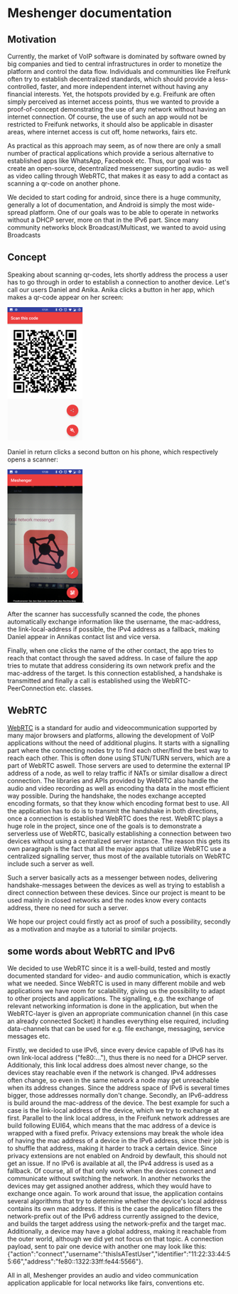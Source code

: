 Meshenger documentation
=============
## Motivation
Currently, the market of VoIP software is dominated by software owned by big companies and tied to central infrastructures in order to monetize the platform and control the data flow.
Individuals and communities like Freifunk often try to establish decentralized 
standards, which should provide a less-controlled, faster, and more independent internet without having any financial interests.
Yet, the hotspots provided by e.g. Freifunk are often simply perceived as internet access points,
thus we wanted to provide a proof-of-concept demonstrating the use of any network without having an internet connection.
Of course, the use of such an app would not be restricted to Freifunk networks, it should also be applicable in disaster areas, where internet access is cut off, home networks, fairs etc.

As practical as this approach may seem, as of now there are only a small number of practical applications
which provide a serious alternative to established apps like WhatsApp, Facebook etc.
Thus, our goal was to create an open-source, decentralized messenger supporting audio- as well as video calling through WebRTC,
that makes it as easy to add a contact as scanning a qr-code on another phone.

We decided to start coding for android, since there is a huge community, generally a lot of documentation, and Android is simply the most wide-spread platform.
One of our goals was to be able to operate in networks without a DHCP server, more on that in the IPv6 part.
Since many community networks block Broadcast/Multicast, we wanted to avoid using Broadcasts

## Concept
Speaking about scanning qr-codes, lets shortly address the process a user has to go through
in order to establish a connection to another device.
Let's call our users Daniel and Anika.
Anika clicks a button in her app, which makes a qr-code appear on her screen:

![QR-Code Offer](./qr_offer.png)

Daniel in return clicks a second button on his phone, which respectively opens a scanner:

![QR-Code Scanner](./qr_scanner.png).

After the scanner has successfully scanned the code, the phones automatically exchange information like the username, 
the mac-address, the link-local-address if possible, the IPv4 address as a fallback, making Daniel appear in Annikas contact list and vice versa.

Finally, when one clicks the name of the other contact, the app tries to reach that contact through the saved address.
In case of failure the app tries to mutate that address considering its own network prefix and the mac-address of the target.
Is this connection established, a handshake is transmitted and finally a call is established using the WebRTC-PeerConnection etc. classes.

## WebRTC
[WebRTC](https://en.wikipedia.org/wiki/WebRTC) is a standard for audio and videocommunication supported by many major browsers and platforms, allowing the development of VoIP applications without the need of additional plugins.
It starts with a signalling part where the connecting nodes try to find each other/find the best way to reach each other.
This is often done using STUN/TURN servers, which are a part of WebRTC aswell.
Those servers are used to determine the external IP address of a node, as well to relay traffic if NATs or similar disallow a direct connection.
The libraries and APIs provided by WebRTC also handle the audio and video recording as well as encoding tha data in the most efficient way possible.
During the handshake, the nodes exchange accepted encoding formats, so that they know which encoding format best to use.
All the application has to do is to transmit the handshake in both directions, once a connection is established WebRTC does the rest.
WebRTC plays a huge role in the project, since one of the goals is to demonstrate a serverless use of WebRTC, 
basically establishing a connection between two devices without using a centralized server instance.
The reason this gets its own paragraph is the fact that all the major apps that utilize WebRTC use a centralized signalling server,
thus most of the available tutorials on WebRTC include such a server as well.

Such a server basically acts as a messenger between nodes, delivering handshake-messages between the devices
as well as trying to establish a direct connection between these devices.
Since our project is meant to be used mainly in closed networks and the nodes know every contacts address, there no need for such a server.

We hope our project could firstly act as proof of such a possibility, secondly as a motivation and maybe as a tutorial to similar projects.

## some words about WebRTC and IPv6
We decided to use WebRTC since it is a well-build, tested and mostly documented standard for video- and audio communication,
which is exactly what we needed.
Since WebRTC is used in many different mobile and web applications we have room for scalability, giving us the possibility to adapt to other projects and applications.
The signalling, e.g. the exchange of relevant networking information is done in the application,
but when the WebRTC-layer is given an appropriate communication channel (in this case an already connected Socket) it handles everything else required, including data-channels that can be used for e.g. file exchange, messaging, service messages etc.

Firstly, we decided to use IPv6, since every device capable of IPv6 has its own link-local address ("fe80:..."), thus there is no need for a DHCP server. Additionaly, this link local address does almost never change, so the devices stay reachable even if the network is changed.
IPv4 addresses often change, so even in the same network a node may get unreachable when its address changes.
Since the address space of IPv6 is several times bigger, those addresses normally don't change.
Secondly, an IPv6-address is build around the mac-address of the device.
The best example for such a case is the link-local address of the device, which we try to exchange at first.
Parallel to the link local address, in the Freifunk network addresses are build following EUI64, which means that the mac address of a device is wrapped with a fixed prefix.
Privacy extensions may break the whole idea of having the mac address of a device in the IPv6 address, since their job is to shuffle that address, making it harder to track a certain device. Since privacy extensions are not enabled on Android by dewfault, this should not get an issue.
If no IPv6 is available at all, the IPv4 address is used as a fallback.
Of course, all of that only work when the devices connect and communicate without switching the network.
In another networks the devices may get assigned another address, which they would have to exchange once again.
To work around that issue, the application contains several algorithms that try to determine whether the device's local address contains its own mac address.
If this is the case the application filters the network-prefix out of the IPv6 address currently assigned to the device, and builds the target address using the network-prefix and the target mac.
Additionally, a device may have a global address, making it reachable from the outer world, although we did yet not focus on that topic.
A connection payload, sent to pair one device with another one may look like this:
{"action":"connect","username":"thisIsATestUser","identifier":"11:22:33:44:55:66","address":"fe80::1322:33ff:fe44:5566"}.


All in all, Meshenger provides an audio and video communication application applicable for local networks like fairs, conventions etc.
